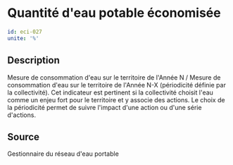 # Quantité d'eau potable économisée
```yaml
id: eci-027
unite: '%'
```
## Description
Mesure de consommation d'eau sur le territoire de l'Année N / Mesure de consommation d'eau sur le territoire de l'Année N-X (périodicité définie par la collectivité).
Cet indicateur est pertinent si la collectivité choisit l'eau comme un enjeu fort pour le territoire et y associe des actions. Le choix de la périodicité permet de suivre l'impact d'une action ou d'une série d'actions.

## Source
Gestionnaire du réseau d'eau portable

